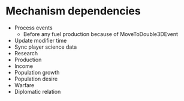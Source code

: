 # Mechanism dependencies
* Process events
  * Before any fuel production because of MoveToDouble3DEvent
* Update modifier time
* Sync player science data
* Research
* Production
* Income
* Population growth
* Population desire
* Warfare
* Diplomatic relation